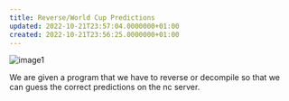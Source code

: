 ```yaml
---
title: Reverse/World Cup Predictions
updated: 2022-10-21T23:57:04.0000000+01:00
created: 2022-10-21T23:56:25.0000000+01:00
---
```


![image1](../../../../_resources/image1-43.png)

We are given a program that we have to reverse or decompile so that we can guess the correct predictions on the nc server.

